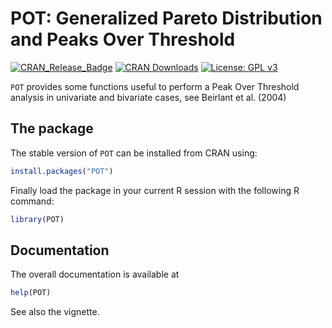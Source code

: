 # POT: Generalized Pareto Distribution and Peaks Over Threshold

[![CRAN_Release_Badge](https://www.r-pkg.org/badges/version-ago/POT)](https://cran.r-project.org/package=POT) [![CRAN Downloads](https://cranlogs.r-pkg.org/badges/POT)](https://cran.r-project.org/package=POT) [![License: GPL v3](https://img.shields.io/badge/License-GPLv3-blue.svg)](https://www.gnu.org/licenses/gpl-3.0)

`POT` provides some functions useful to perform a Peak Over Threshold analysis in univariate and bivariate cases, see Beirlant et al. (2004)

## The package

The stable version of `POT` can be installed from CRAN using:

``` r
install.packages("POT")
```

Finally load the package in your current R session with the following R command:

``` r
library(POT)
```

## Documentation

The overall documentation is available at

``` r
help(POT)
```

See also the vignette.

